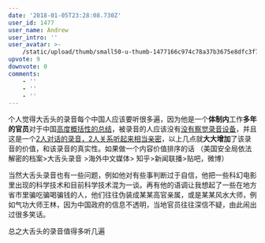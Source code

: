 ```yaml
---
date: '2018-01-05T23:28:08.730Z'
user_id: 1477
user_name: Andrew
user_intro: ''
user_avatar: >-
    /static/upload/thumb/small50-u-thumb-1477166c974c78a37b3675e8dfc3f757fb02dda7a84c.png
upvote: 9
downvote: 0
comments:
    - ''
    - ''
    - ''
---
```


个人觉得大舌头的录音每个中国人应该要听很多遍，因为他是一个**体制内**工作**多年的官员**对于中国<u>高度概括性的总结</u>，被录音的人应该没有<u>没有察觉录音设备</u>，并且这是一个<u>2人对话的录音，2人关系听起来相当亲密</u>，以上几点就**大大增加**了该录音的价值，和该录音的真实性。如果做一个内容价值排序的话 （美国安全局依法解密的档案>大舌头录音 >海外中文媒体> 知乎>新闻联播>贴吧，微博）

当然大舌头录音也有一些问题，例如他对有些事判断过于自信，他把一些科幻电影里出现的科学技术和目前科学技术混为一谈。再有他的语调让我想起了一些在地方省市里骗吃骗喝骗钱的人，他们往往伪装成某某高官亲属，或是某某风水大师，例如气功大师王林，因为中国政府的信息不透明，当地官员往往深信不疑，由此闹出过很多笑话。

总之大舌头的录音值得多听几遍
